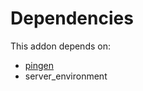 # Dependencies

This addon depends on:

- [pingen](../../../../odoo-bringout-oca-report-print-send-pingen)
- server_environment

